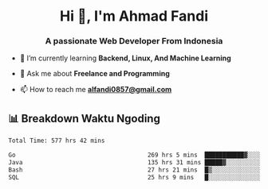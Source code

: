 <h1 align="center">Hi 👋, I'm Ahmad Fandi</h1>
<h3 align="center">A passionate Web Developer From Indonesia</h3>

- 🌱 I’m currently learning **Backend, Linux, And Machine Learning**

- 💬 Ask me about **Freelance and Programming**

- 📫 How to reach me **<alfandi0857@gmail.com>**


## 📊 Breakdown Waktu Ngoding

<!--START_SECTION:waka-->

```txt
Total Time: 577 hrs 42 mins

Go                                     269 hrs 5 mins  ███████████▓░░░░░░░░░░░░░   46.16 %
Java                                   135 hrs 31 mins █████▓░░░░░░░░░░░░░░░░░░░   23.25 %
Bash                                   27 hrs 21 mins  █▒░░░░░░░░░░░░░░░░░░░░░░░   04.69 %
SQL                                    25 hrs 9 mins   █░░░░░░░░░░░░░░░░░░░░░░░░   04.32 %
```

<!--END_SECTION:waka-->
